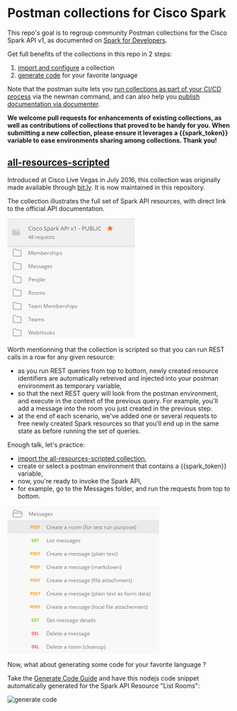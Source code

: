 # Postman collections for Cisco Spark

This repo's goal is to regroup community Postman collections for the Cisco Spark API v1, as documented on [Spark for Developers](https://developer.ciscospark.com/quick-reference.html).

Get full benefits of the collections in this repo in 2 steps:

1. [import and configure](docs/ImportAndConfigure.md) a collection 
2. [generate code](docs/GenerateCode.md) for your favorite language

Note that the postman suite lets you [run collections as part of your CI/CD process](https://www.getpostman.com/docs/newman_intro) via the newman command, and can also help you [publish documentation via documenter](https://www.getpostman.com/docs/creating_documentation).    

**We welcome pull requests for enhancements of existing collections, as well as contributions of collections that proved to be handy for you. 
When submitting a new collection, please ensure it leverages a {{spark_token}} variable to ease environments sharing among collections. Thank you!** 


## [all-resources-scripted](https://raw.githubusercontent.com/CiscoDevNet/postman-ciscospark/master/all-resources-scripted.json)

Introduced at Cisco Live Vegas in July 2016, this collection was originally made available through [bit.ly](bit.ly/POSTMAN-SPARK-API).
It is now maintained in this repository.

The collection illustrates the full set of Spark API resources, with direct link to the official API documentation.

![all resources](docs/img/scripted-collection-all-resources.png)

Worth mentionning that the collection is scripted so that you can run REST calls in a row for any given resource:
- as you run REST queries from top to bottom, newly created resource identifiers are automatically retreived and injected into your postman environment as temporary variable,
- so that the next REST query will look from the postman environment, and execute in the context of the previous query. For example, you'll add a message into the room you just created in the previous step. 
- at the end of each scenario, we've added one or several requests to free newly created Spark resources so that you'll end up in the same state as before running the set of queries.

Enough talk, let's practice:
- [import the all-resources-scripted collection](docs/ImportAndConfigure.md), 
- create or select a postman environment that contains a {{spark_token}} variable, 
- now, you're ready to invoke the Spark API,
- for example, go to the Messages folder, and run the requests from top to bottom.

![messages](docs/img/scripted-collection-messages.png)

Now, what about generating some code for your favorite language ?

Take the [Generate Code Guide](docs/GenerateCode.md) and have this nodejs code snippet automatically generated for the Spark API Resource "List Rooms":

![generate code](docs/img/generate-nodejs-request_no-postman-header.png)


